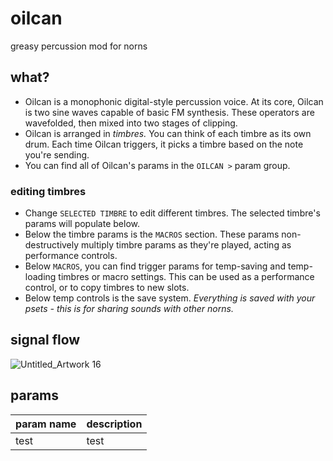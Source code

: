 # oilcan
greasy percussion mod for norns
## what?
* Oilcan is a monophonic digital-style percussion voice. At its core, Oilcan is two sine waves capable of basic FM synthesis. These operators are wavefolded, then mixed into two stages of clipping.
* Oilcan is arranged in *timbres.* You can think of each timbre as its own drum. Each time Oilcan triggers, it picks a timbre based on the note you're sending.
* You can find all of Oilcan's params in the `OILCAN >` param group.
### editing timbres
* Change `SELECTED TIMBRE` to edit different timbres. The selected timbre's params will populate below.
* Below the timbre params is the `MACROS` section. These params non-destructively multiply timbre params as they're played, acting as performance controls.
* Below `MACROS`, you can find trigger params for temp-saving and temp-loading timbres or macro settings. This can be used as a performance control, or to copy timbres to new slots.
* Below temp controls is the save system. *Everything is saved with your psets - this is for sharing sounds with other norns.* 

## signal flow
![Untitled_Artwork 16](https://user-images.githubusercontent.com/86270534/213921482-eb357414-9e54-44e7-be2f-e7e3c8bfe434.png)
## params
| param name | description |
|-|-|
| test | test |
